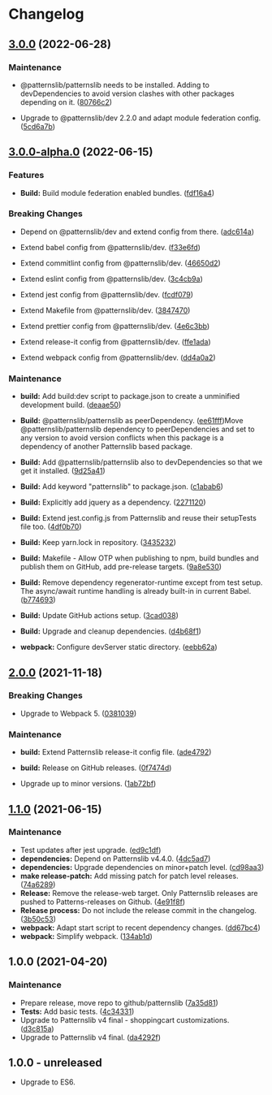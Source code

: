 # Changelog



## [3.0.0](https://github.com/patternslib/pat-shopping-cart/compare/3.0.0-alpha.0...3.0.0) (2022-06-28)


### Maintenance


* @patternslib/patternslib needs to be installed. Adding to devDependencies to avoid version clashes with other packages depending on it. ([80766c2](https://github.com/patternslib/pat-shopping-cart/commit/80766c2e97ba1f1f2b5f24c42444c9f5a47fa135))

* Upgrade to @patternslib/dev 2.2.0 and adapt module federation config. ([5cd6a7b](https://github.com/patternslib/pat-shopping-cart/commit/5cd6a7b967cd1e573307fa9daabeb629326ab83b))

## [3.0.0-alpha.0](https://github.com/patternslib/pat-shopping-cart/compare/2.0.0...3.0.0-alpha.0) (2022-06-15)


### Features


* **Build:** Build module federation enabled bundles. ([fdf16a4](https://github.com/patternslib/pat-shopping-cart/commit/fdf16a4d191e3fa6180e73ef7dd75256550bf649))


### Breaking Changes


* Depend on @patternslib/dev and extend config from there. ([adc614a](https://github.com/patternslib/pat-shopping-cart/commit/adc614ac1b725d283ba86fac03e5546f73a705f3))

* Extend babel config from @patternslib/dev. ([f33e6fd](https://github.com/patternslib/pat-shopping-cart/commit/f33e6fd54c38664a00754ce50425e03c43df5578))

* Extend commitlint config from @patternslib/dev. ([46650d2](https://github.com/patternslib/pat-shopping-cart/commit/46650d26feb99beb5942e938b9ad861010284627))

* Extend eslint config from @patternslib/dev. ([3c4cb9a](https://github.com/patternslib/pat-shopping-cart/commit/3c4cb9aca3b76f3ac7c2d9697c07e11aee04efb6))

* Extend jest config from @patternslib/dev. ([fcdf079](https://github.com/patternslib/pat-shopping-cart/commit/fcdf07936eb9dbf32aa094bbf6bf631545542aad))

* Extend Makefile from @patternslib/dev. ([3847470](https://github.com/patternslib/pat-shopping-cart/commit/3847470af2b74af48aea8ea0953ce39beb0fedb2))

* Extend prettier config from @patternslib/dev. ([4e6c3bb](https://github.com/patternslib/pat-shopping-cart/commit/4e6c3bb44de093856f27a6a3295866e72d4192fc))

* Extend release-it config from @patternslib/dev. ([ffe1ada](https://github.com/patternslib/pat-shopping-cart/commit/ffe1adab398f92a9ea31cbf92b3c50e0fd96d8ec))

* Extend webpack config from @patternslib/dev. ([dd4a0a2](https://github.com/patternslib/pat-shopping-cart/commit/dd4a0a2b90b91b2ab1f4a3fb67813c3f348d6f22))


### Maintenance


* **build:** Add build:dev script to package.json to create a unminified development build. ([deaae50](https://github.com/patternslib/pat-shopping-cart/commit/deaae504701cc3d8385c45450626186a4459c2b3))

* **Build:** @patternslib/patternslib as peerDependency. ([ee61fff](https://github.com/patternslib/pat-shopping-cart/commit/ee61fff57175697ac00f30b672c6c00589a772cf))Move @patternslib/patternslib dependency to peerDependencies and set to any version to avoid version conflicts when this package is a dependency of another Patternslib based package.

* **Build:** Add @patternslib/patternslib also to devDependencies so that we get it installed. ([9d25a41](https://github.com/patternslib/pat-shopping-cart/commit/9d25a41c185ba8a24d2ff0877b4db3b07e5de209))

* **Build:** Add keyword "patternslib" to package.json. ([c1abab6](https://github.com/patternslib/pat-shopping-cart/commit/c1abab6d16a7f66ff46472f1cd32692a32bd60bb))

* **Build:** Explicitly add jquery as a dependency. ([2271120](https://github.com/patternslib/pat-shopping-cart/commit/227112080349e608f1df645534871bf340089180))

* **Build:** Extend jest.config.js from Patternslib and reuse their setupTests file too. ([4df0b70](https://github.com/patternslib/pat-shopping-cart/commit/4df0b701857036d5126727e3473ac4addab6908a))

* **Build:** Keep yarn.lock in repository. ([3435232](https://github.com/patternslib/pat-shopping-cart/commit/343523260dfba45556f429015a8cde4c98da26f0))

* **Build:** Makefile - Allow OTP when publishing to npm, build bundles and publish them on GitHub, add pre-release targets. ([9a8e530](https://github.com/patternslib/pat-shopping-cart/commit/9a8e530999af83e4230d9ba33c03e52fc0b08ff5))

* **Build:** Remove dependency regenerator-runtime except from test setup. The async/await runtime handling is already built-in in current Babel. ([b774693](https://github.com/patternslib/pat-shopping-cart/commit/b7746934b6b7014c3d476d865c5f26f85320ce2b))

* **Build:** Update GitHub actions setup. ([3cad038](https://github.com/patternslib/pat-shopping-cart/commit/3cad038d3f817bea0986fe19f9aad4f253e9f8e0))

* **Build:** Upgrade and cleanup dependencies. ([d4b68f1](https://github.com/patternslib/pat-shopping-cart/commit/d4b68f163c25a5a0c73cf39754a721c0f4bb6854))

* **webpack:** Configure devServer static directory. ([eebb62a](https://github.com/patternslib/pat-shopping-cart/commit/eebb62a347382772907e46ebe150f59b30a8fc14))

## [2.0.0](https://github.com/patternslib/pat-shopping-cart/compare/1.1.0...2.0.0) (2021-11-18)


### Breaking Changes

* Upgrade to Webpack 5. ([0381039](https://github.com/patternslib/pat-shopping-cart/commit/03810398869f343bbcfd45564706c13612644f40))



### Maintenance

* **build:** Extend Patternslib release-it config file. ([ade4792](https://github.com/patternslib/pat-shopping-cart/commit/ade4792d233591bfba2ac190b133d12960d653c3))

* **build:** Release on GitHub releases. ([0f7474d](https://github.com/patternslib/pat-shopping-cart/commit/0f7474df6d05bb75b1bb17efc40aebabf5433e53))

* Upgrade up to minor versions. ([1ab72bf](https://github.com/patternslib/pat-shopping-cart/commit/1ab72bffd0dec4e93669163b59aa3877fdad4bce))

## [1.1.0](https://github.com/patternslib/pat-shopping-cart/compare/1.0.0...1.1.0) (2021-06-15)


### Maintenance

* Test updates after jest upgrade. ([ed9c1df](https://github.com/patternslib/pat-shopping-cart/commit/ed9c1df78db7d64be40b1208e4903a2aa9e7cc2c))
* **dependencies:** Depend on Patternslib v4.4.0. ([4dc5ad7](https://github.com/patternslib/pat-shopping-cart/commit/4dc5ad7d1fc80af9673bb6bdc2be3688dd99ec01))
* **dependencies:** Upgrade dependencies on minor+patch level. ([cd98aa3](https://github.com/patternslib/pat-shopping-cart/commit/cd98aa316b1a1a2587d6e431f2098ead620be4be))
* **make release-patch:** Add missing patch for patch level releases. ([74a6289](https://github.com/patternslib/pat-shopping-cart/commit/74a6289f65af4efc0dbf72aedbb286b8ccbc778f))
* **Release:** Remove the release-web target. Only Patternslib releases are pushed to Patterns-releases on Github. ([4e91f8f](https://github.com/patternslib/pat-shopping-cart/commit/4e91f8fcd41000d27be008588f44b646b7c48d1a))
* **Release process:** Do not include the release commit in the changelog. ([3b50c53](https://github.com/patternslib/pat-shopping-cart/commit/3b50c53a11123f00eeabc495ce96c2049fb209cd))
* **webpack:** Adapt start script to recent dependency changes. ([dd67bc4](https://github.com/patternslib/pat-shopping-cart/commit/dd67bc4496f10a793841d8fd79b778fb9f2845f9))
* **webpack:** Simplify webpack. ([134ab1d](https://github.com/patternslib/pat-shopping-cart/commit/134ab1d7a6759066b30af02430d8951ae6727165))

## 1.0.0 (2021-04-20)


### Maintenance

* Prepare release, move repo to github/patternslib ([7a35d81](https://github.com/patternslib/pat-shopping-cart/commit/7a35d81df0a7f336798399f3d2f2d003b6c6a94c))
* **Tests:** Add basic tests. ([4c34331](https://github.com/patternslib/pat-shopping-cart/commit/4c3433104411823e203da24eb32b4047bb8dfa20))
* Upgrade to Patternslib v4 final - shoppingcart customizations. ([d3c815a](https://github.com/patternslib/pat-shopping-cart/commit/d3c815a298f20e897906790d911f6dc3b7a627d9))
* Upgrade to Patternslib v4 final. ([da4292f](https://github.com/patternslib/pat-shopping-cart/commit/da4292f59c3d946503e29bdb01b458a61c61daad))


## 1.0.0 - unreleased

- Upgrade to ES6.